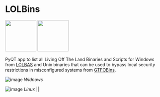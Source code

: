 # LOLBins

<img src="img/LOLBAS.png" width="100" height="100"> <img src="img/gtfobins.png" width="100" height="100">

PyQT app to list all Living Off The Land Binaries and Scripts for Windows from [LOLBAS](https://github.com/LOLBAS-Project/LOLBAS) and Unix binaries that can be used to bypass local security restrictions in misconfigured systems from [GTFOBins](https://github.com/GTFOBins/GTFOBins.github.io).

![image](img/windows.png)
*Widnows*

![image](img/linux.png)
*Linux*
||
